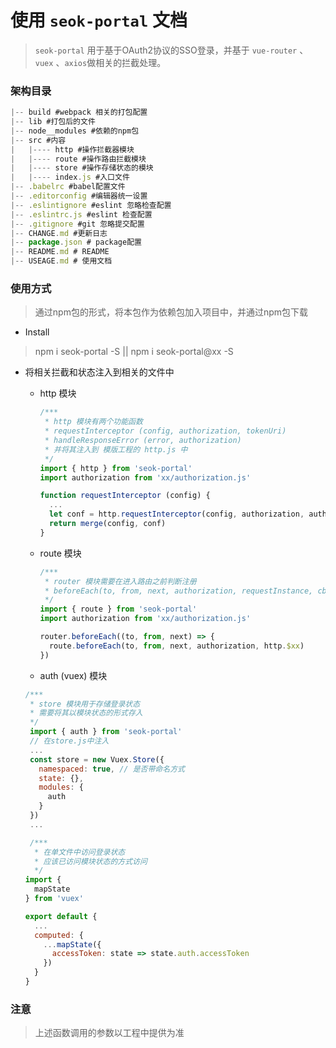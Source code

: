# 使用 `seok-portal` 文档
> `seok-portal` 用于基于OAuth2协议的SSO登录，并基于 `vue-router` 、`vuex` 、`axios`做相关的拦截处理。

### 架构目录

```js
|-- build #webpack 相关的打包配置
|-- lib #打包后的文件
|-- node__modules #依赖的npm包
|-- src #内容
|   |---- http #操作拦截器模块
|   |---- route #操作路由拦截模块
|   |---- store #操作存储状态的模块
|   |---- index.js #入口文件
|-- .babelrc #babel配置文件
|-- .editorconfig #编辑器统一设置
|-- .eslintignore #eslint 忽略检查配置
|-- .eslintrc.js #eslint 检查配置
|-- .gitignore #git 忽略提交配置
|-- CHANGE.md #更新日志
|-- package.json # package配置
|-- README.md # README
|-- USEAGE.md # 使用文档
```

### 使用方式
> 通过npm包的形式，将本包作为依赖包加入项目中，并通过npm包下载

- Install
> npm i seok-portal -S || npm i seok-portal@xx -S

- 将相关拦截和状态注入到相关的文件中
  - http 模块

    ```js
    /***
     * http 模块有两个功能函数
     * requestInterceptor (config, authorization, tokenUri)
     * handleResponseError (error, authorization)
     * 并将其注入到 模版工程的 http.js 中 
     */
    import { http } from 'seok-portal'
    import authorization from 'xx/authorization.js'

    function requestInterceptor (config) {
      ...
      let conf = http.requestInterceptor(config, authorization, authorization.tokenUri)
      return merge(config, conf)
    }
    ```

  - route 模块

    ```js
    /***
     * router 模块需要在进入路由之前判断注册
     * beforeEach(to, from, next, authorization, requestInstance, cb)
     */
    import { route } from 'seok-portal'
    import authorization from 'xx/authorization.js'

    router.beforeEach((to, from, next) => {
      route.beforeEach(to, from, next, authorization, http.$xx)
    })
    ```

  - auth (vuex) 模块

  ```js
  /***
   * store 模块用于存储登录状态
   * 需要将其以模块状态的形式存入
   */
   import { auth } from 'seok-portal'
   // 在store.js中注入
   ...
   const store = new Vuex.Store({
     namespaced: true, // 是否带命名方式
     state: {},
     modules: {
       auth
     }
   })
   ...

   /***
    * 在单文件中访问登录状态
    * 应该已访问模块状态的方式访问
    */
  import {
    mapState
  } from 'vuex'

  export default {
    ...
    computed: {
      ...mapState({
        accessToken: state => state.auth.accessToken
      })
    }
  }
  ```

### 注意
> 上述函数调用的参数以工程中提供为准
